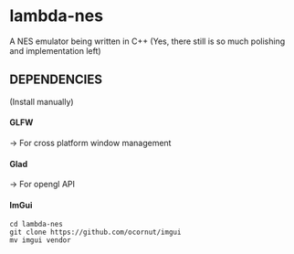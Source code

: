 # lambda-nes
A NES emulator being written in C++ (Yes, there still is so much polishing and implementation left)

<h2>DEPENDENCIES</h2> (Install manually)

<h4>GLFW</h4>
-> For cross platform window management

<h4>Glad</h4>
-> For opengl API

<h4>ImGui</h4>

```
cd lambda-nes
git clone https://github.com/ocornut/imgui
mv imgui vendor
```
